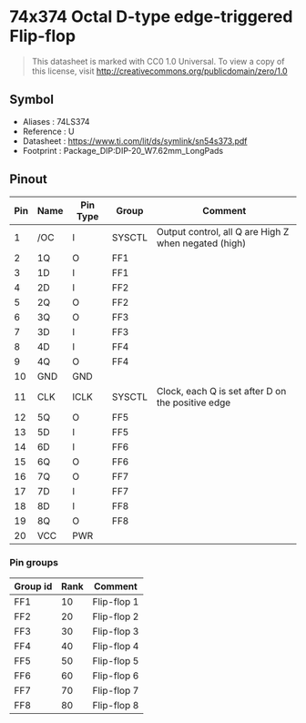 # 74x374 Octal D-type edge-triggered Flip-flop

> This datasheet is marked with CC0 1.0
> Universal. To view a copy of this license, visit
> http://creativecommons.org/publicdomain/zero/1.0

## Symbol

* Aliases : 74LS374
* Reference : U
* Datasheet : https://www.ti.com/lit/ds/symlink/sn54s373.pdf
* Footprint : Package_DIP:DIP-20_W7.62mm_LongPads

## Pinout

|Pin|Name|Pin Type|Group|Comment|
|---|---|---|---|---|
|1|/OC|I|SYSCTL|Output control, all Q are High Z when negated (high)|
|2|1Q|O|FF1||
|3|1D|I|FF1||
|4|2D|I|FF2||
|5|2Q|O|FF2||
|6|3Q|O|FF3||
|7|3D|I|FF3||
|8|4D|I|FF4||
|9|4Q|O|FF4||
|10|GND|GND|||
|11|CLK|ICLK|SYSCTL|Clock, each Q is set after D on the positive edge|
|12|5Q|O|FF5||
|13|5D|I|FF5||
|14|6D|I|FF6||
|15|6Q|O|FF6||
|16|7Q|O|FF7||
|17|7D|I|FF7||
|18|8D|I|FF8||
|19|8Q|O|FF8||
|20|VCC|PWR|||

### Pin groups

|Group id|Rank|Comment|
|---|---|---|
|FF1|10|Flip-flop 1|
|FF2|20|Flip-flop 2|
|FF3|30|Flip-flop 3|
|FF4|40|Flip-flop 4|
|FF5|50|Flip-flop 5|
|FF6|60|Flip-flop 6|
|FF7|70|Flip-flop 7|
|FF8|80|Flip-flop 8|
